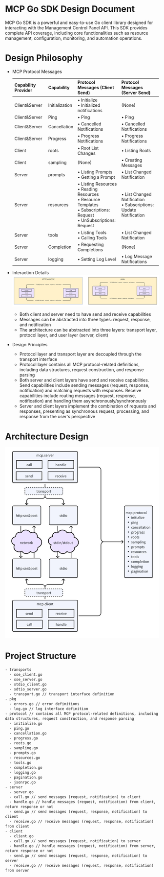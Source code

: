# MCP Go SDK Design Document

MCP Go SDK is a powerful and easy-to-use Go client library designed for interacting with the Management Control Panel API. This SDK provides complete API coverage, including core functionalities such as resource management, configuration, monitoring, and automation operations.

# Design Philosophy

- MCP Protocol Messages
  
  | Capability Provider | Capability      | Protocol Messages (Client Send)                                                                        | Protocol Messages (Server Send)                               |
  | ------------------ | --------------- | ----------------------------------------------------------------------------------------------------- | ----------------------------------------------------------- |
  | Client&Server      | Initialization  | • Initialize <br>• Initialized notifications                                                            | (None)                                                       |
  | Client&Server      | Ping            | • Ping                                                                                                 | • Ping                                                       |
  | Client&Server      | Cancellation    | • Cancelled Notifications                                                                              | • Cancelled Notifications                                    |
  | Client&Server      | Progress        | • Progress Notifications                                                                               | • Progress Notifications                                     |
  | Client             | roots           | • Root List Changes                                                                                    | • Listing Roots                                              |
  | Client             | sampling        | (None)                                                                                                 | • Creating Messages                                          |
  | Server             | prompts         | • Listing Prompts <br>• Getting a Prompt                                                               | • List Changed Notification                                  |
  | Server             | resources       | • Listing Resources <br>• Reading Resources <br>• Resource Templates <br>• Subscriptions: Request <br>• UnSubscriptions: Request | • List Changed Notification <br>• Subscriptions: Update Notification |
  | Server             | tools           | • Listing Tools <br>• Calling Tools                                                                    | • List Changed Notification                                  |
  | Server             | Completion      | • Requesting Completions                                                                               | (None)                                                       |
  | Server             | logging         | • Setting Log Level                                                                                    | • Log Message Notifications                                  |

- Interaction Details
  ![img_1.png](images/img_1.png)
    - Both client and server need to have send and receive capabilities
    - Messages can be abstracted into three types: request, response, and notification
    - The architecture can be abstracted into three layers: transport layer, protocol layer, and user layer (server, client)

- Design Principles
    - Protocol layer and transport layer are decoupled through the transport interface
    - Protocol layer contains all MCP protocol-related definitions, including data structures, request construction, and response parsing
    - Both server and client layers have send and receive capabilities. Send capabilities include sending messages (request, response, notification) and matching requests with responses. Receive capabilities include routing messages (request, response, notification) and handling them asynchronously/synchronously
    - Server and client layers implement the combination of requests and responses, presenting as synchronous request, processing, and response from the user's perspective

# Architecture Design
![img.png](images/img.png)

# Project Structure

    - transports
      - sse_client.go
      - sse_server.go
      - stdio_client.go
      - sdtio_server.go
      - transport.go // transport interface definition
    - pkg
      - errors.go // error definitions
      - log.go // log interface definition
    - protocol // contains all MCP protocol-related definitions, including data structures, request construction, and response parsing
      - initialize.go
      - ping.go
      - cancellation.go
      - progress.go
      - roots.go
      - sampling.go
      - prompts.go
      - resources.go
      - tools.go
      - completion.go
      - logging.go
      - pagination.go
      - jsonrpc.go
    - server
      - server.go
      - call.go // send messages (request, notification) to client
      - handle.go // handle messages (request, notification) from client, return response or not
      - send.go // send messages (request, response, notification) to client
      - receive.go // receive messages (request, response, notification) from client
    - client
      - client.go
      - call.go // send messages (request, notification) to server
      - handle.go // handle messages (request, notification) from server, return response or not
      - send.go // send messages (request, response, notification) to server
      - receive.go // receive messages (request, response, notification) from server 